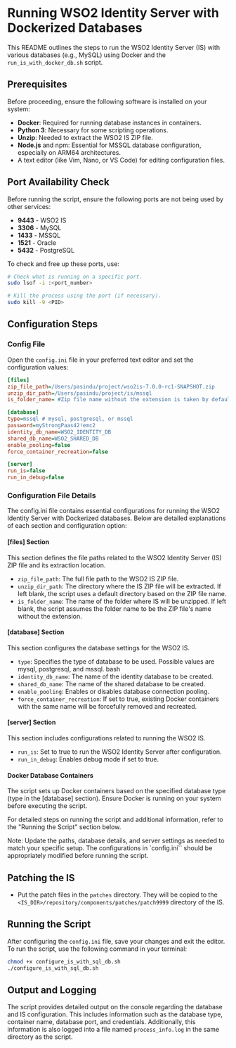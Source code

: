 # Running WSO2 Identity Server with Dockerized Databases

This README outlines the steps to run the WSO2 Identity Server (IS) with various databases (e.g., MySQL) using Docker and the `run_is_with_docker_db.sh` script.

## Prerequisites

Before proceeding, ensure the following software is installed on your system:

- **Docker**: Required for running database instances in containers.
- **Python 3**: Necessary for some scripting operations.
- **Unzip**: Needed to extract the WSO2 IS ZIP file.
- **Node.js** and npm: Essential for MSSQL database configuration, especially on ARM64 architectures.
- A text editor (like Vim, Nano, or VS Code) for editing configuration files.

## Port Availability Check

Before running the script, ensure the following ports are not being used by other services:

- **9443** - WSO2 IS
- **3306** - MySQL
- **1433** - MSSQL
- **1521** - Oracle
- **5432** - PostgreSQL

To check and free up these ports, use:

```bash
# Check what is running on a specific port.
sudo lsof -i :<port_number>

# Kill the process using the port (if necessary).
sudo kill -9 <PID>
```

## Configuration Steps


### Config File
Open the `config.ini` file in your preferred text editor and set the configuration values:

```ini
[files]
zip_file_path=/Users/pasindu/project/wso2is-7.0.0-rc1-SNAPSHOT.zip
unzip_dir_path=/Users/pasindu/project/is/mssql
is_folder_name= #Zip file name without the extension is taken by default.

[database]
type=mssql # mysql, postgresql, or mssql
password=myStrongPaas42!emc2
identity_db_name=WSO2_IDENTITY_DB
shared_db_name=WSO2_SHARED_DB
enable_pooling=false
force_container_recreation=false

[server]
run_is=false
run_in_debug=false
```

### Configuration File Details
The config.ini file contains essential configurations for running the WSO2 Identity Server with Dockerized databases. Below are detailed explanations of each section and configuration option:

#### [files] Section
This section defines the file paths related to the WSO2 Identity Server (IS) ZIP file and its extraction location.

- `zip_file_path`: The full file path to the WSO2 IS ZIP file.
- `unzip_dir_path`: The directory where the IS ZIP file will be extracted. If left blank, the script uses a default directory based on the ZIP file name.
- `is_folder_name`: The name of the folder where IS will be unzipped. If left blank, the script assumes the folder name to be the ZIP file's name without the extension.

#### [database] Section
This section configures the database settings for the WSO2 IS.

- `type`: Specifies the type of database to be used. Possible values are mysql, postgresql, and mssql.
bash
- `identity_db_name`: The name of the identity database to be created.
- `shared_db_name`: The name of the shared database to be created.
- `enable_pooling`: Enables or disables database connection pooling.
- `force_container_recreation`: If set to true, existing Docker containers with the same name will be forcefully removed and recreated.

#### [server] Section
This section includes configurations related to running the WSO2 IS.

- `run_is`: Set to true to run the WSO2 Identity Server after configuration.
- `run_in_debug`: Enables debug mode if set to true.

#### Docker Database Containers
The script sets up Docker containers based on the specified database type (type in the [database] section). Ensure Docker is running on your system before executing the script.

For detailed steps on running the script and additional information, refer to the "Running the Script" section below.

Note: Update the paths, database details, and server settings as needed to match your specific setup. The configurations in `config.ini`` should be appropriately modified before running the script.


## Patching the IS
- Put the patch files in the `patches` directory. 
They will be copied to the `<IS_DIR>/repository/components/patches/patch9999` directory of the IS.

## Running the Script
After configuring the `config.ini` file, save your changes and exit the editor. To run the script, use the following command in your terminal:

```bash
chmod +x configure_is_with_sql_db.sh
./configure_is_with_sql_db.sh 
```

## Output and Logging
The script provides detailed output on the console regarding the database and IS configuration. This includes information such as the database type, container name, database port, and credentials. Additionally, this information is also logged into a file named `process_info.log` in the same directory as the script.
